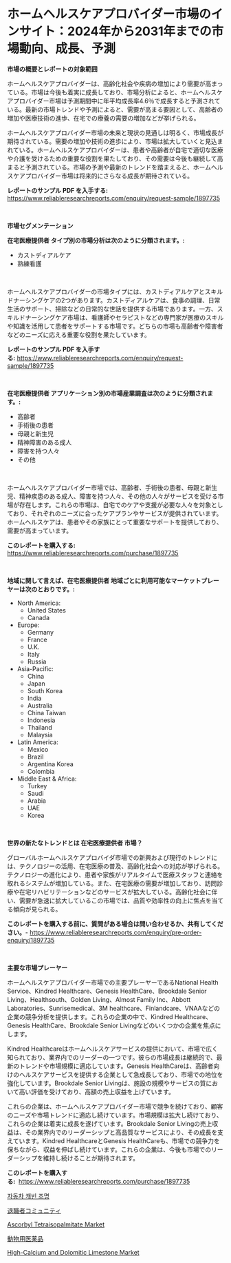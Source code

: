 <p><h1>ホームヘルスケアプロバイダー市場のインサイト：2024年から2031年までの市場動向、成長、予測</h1></p><p><strong>市場の概要とレポートの対象範囲</strong></p>
<p><p>ホームヘルスケアプロバイダーは、高齢化社会や疾病の増加により需要が高まっている。市場は今後も着実に成長しており、市場分析によると、ホームヘルスケアプロバイダー市場は予測期間中に年平均成長率4.6％で成長すると予測されている。最新の市場トレンドや予測によると、需要が高まる要因として、高齢者の増加や医療技術の進歩、在宅での療養の需要の増加などが挙げられる。</p><p>ホームヘルスケアプロバイダー市場の未来と現状の見通しは明るく、市場成長が期待されている。需要の増加や技術の進歩により、市場は拡大していくと見込まれている。ホームヘルスケアプロバイダーは、患者や高齢者が自宅で適切な医療や介護を受けるための重要な役割を果たしており、その需要は今後も継続して高まると予測されている。市場の予測や最新のトレンドを踏まえると、ホームヘルスケアプロバイダー市場は将来的にさらなる成長が期待されている。</p></p>
<p><strong>レポートのサンプル PDF を入手する:</strong> <a href="https://www.reliableresearchreports.com/enquiry/request-sample/1897735">https://www.reliableresearchreports.com/enquiry/request-sample/1897735</a></p>
<p>&nbsp;</p>
<p><strong>市場セグメンテーション</strong></p>
<p><strong>在宅医療提供者 タイプ別の市場分析は次のように分類されます。:</strong></p>
<p><ul><li>カストディアルケア</li><li>熟練看護</li></ul></p>
<p>&nbsp;</p>
<p><p>ホームヘルスケアプロバイダーの市場タイプには、カストディアルケアとスキルドナーシングケアの2つがあります。カストディアルケアは、食事の調理、日常生活のサポート、掃除などの日常的な世話を提供する市場であります。一方、スキルドナーシングケア市場は、看護師やセラピストなどの専門家が医療のスキルや知識を活用して患者をサポートする市場です。どちらの市場も高齢者や障害者などのニーズに応える重要な役割を果たしています。</p></p>
<p><strong>レポートのサンプル PDF を入手する:</strong>&nbsp;<a href="https://www.reliableresearchreports.com/enquiry/request-sample/1897735">https://www.reliableresearchreports.com/enquiry/request-sample/1897735</a></p>
<p>&nbsp;</p>
<p><strong> 在宅医療提供者 アプリケーション別の市場産業調査は次のように分類されます。:</strong></p>
<p><ul><li>高齢者</li><li>手術後の患者</li><li>母親と新生児</li><li>精神障害のある成人</li><li>障害を持つ人々</li><li>その他</li></ul></p>
<p>&nbsp;</p>
<p><p>ホームヘルスケアプロバイダー市場では、高齢者、手術後の患者、母親と新生児、精神疾患のある成人、障害を持つ人々、その他の人々がサービスを受ける市場が存在します。これらの市場は、自宅でのケアや支援が必要な人々を対象としており、それぞれのニーズに合ったケアプランやサービスが提供されています。ホームヘルスケアは、患者やその家族にとって重要なサポートを提供しており、需要が高まっています。</p></p>
<p><strong>このレポートを購入する:</strong>&nbsp; <a href="https://www.reliableresearchreports.com/purchase/1897735">https://www.reliableresearchreports.com/purchase/1897735</a></p>
<p>&nbsp;</p>
<p><strong>地域に関して言えば、在宅医療提供者 地域ごとに利用可能なマーケットプレーヤーは次のとおりです。:</strong></p>
<p><ul>
    <li>
        North America:
        <ul>
            <li>United States</li>
            <li>Canada</li>
        </ul>
    </li>
    <li>
        Europe:
        <ul>
            <li>Germany</li>
            <li>France</li>
            <li>U.K.</li>
            <li>Italy</li>
            <li>Russia</li>
        </ul>
    </li>
    <li>
        Asia-Pacific:
        <ul>
            <li>China</li>
            <li>Japan</li>
            <li>South Korea</li>
            <li>India</li>
            <li>Australia</li>
            <li>China Taiwan</li>
            <li>Indonesia</li>
            <li>Thailand</li>
            <li>Malaysia</li>
        </ul>
    </li>
    <li>
        Latin America:
        <ul>
            <li>Mexico</li>
            <li>Brazil</li>
            <li>Argentina Korea</li>
            <li>Colombia</li>
        </ul>
    </li>
    <li>
        Middle East & Africa:
        <ul>
            <li>Turkey</li>
            <li>Saudi</li>
            <li>Arabia</li>
            <li>UAE</li>
            <li>Korea</li>
        </ul>
    </li>
    </ul></p>
<p>&nbsp;</p>
<p><strong>世界の新たなトレンドとは 在宅医療提供者 市場？</strong></p>
<p><p>グローバルホームヘルスケアプロバイダ市場での新興および現行のトレンドには、テクノロジーの活用、在宅医療の普及、高齢化社会への対応が挙げられる。テクノロジーの進化により、患者や家族がリアルタイムで医療スタッフと連絡を取れるシステムが増加している。また、在宅医療の需要が増加しており、訪問診療や在宅リハビリテーションなどのサービスが拡大している。高齢化社会に伴い、需要が急速に拡大しているこの市場では、品質や効率性の向上に焦点を当てる傾向が見られる。</p></p>
<p><strong>このレポートを購入する前に、質問がある場合は問い合わせるか、共有してください。</strong>- <a href="https://www.reliableresearchreports.com/enquiry/pre-order-enquiry/1897735">https://www.reliableresearchreports.com/enquiry/pre-order-enquiry/1897735</a></p>
<p>&nbsp;</p>
<p><strong>主要な市場プレーヤー</strong></p>
<p><p>ホームヘルスケアプロバイダー市場での主要プレーヤーであるNational Health Service、Kindred Healthcare、Genesis HealthCare、Brookdale Senior Living、Healthsouth、Golden Living、Almost Family Inc、Abbott Laboratories、Sunrisemedical、3M healthcare、Finlandcare、VNAAなどの企業の競争分析を提供します。これらの企業の中で、Kindred Healthcare、Genesis HealthCare、Brookdale Senior Livingなどのいくつかの企業を焦点にします。</p><p>Kindred Healthcareはホームヘルスケアサービスの提供において、市場で広く知られており、業界内でのリーダーの一つです。彼らの市場成長は継続的で、最新のトレンドや市場規模に適応しています。Genesis HealthCareは、高齢者向けのヘルスケアサービスを提供する企業として急成長しており、市場での地位を強化しています。Brookdale Senior Livingは、施設の規模やサービスの質において高い評価を受けており、高額の売上収益を上げています。</p><p>これらの企業は、ホームヘルスケアプロバイダー市場で競争を続けており、顧客のニーズや市場トレンドに適応し続けています。市場規模は拡大し続けており、これらの企業は着実に成長を遂げています。Brookdale Senior Livingの売上収益は、その業界内でのリーダーシップと高品質なサービスにより、その成長を支えています。Kindred HealthcareとGenesis HealthCareも、市場での競争力を保ちながら、収益を伸ばし続けています。これらの企業は、今後も市場でのリーダーシップを維持し続けることが期待されます。</p></p>
<p><strong>このレポートを購入する:</strong>&nbsp;&nbsp;<a href="https://www.reliableresearchreports.com/purchase/1897735">https://www.reliableresearchreports.com/purchase/1897735</a></p>
<p><p><a href="https://github.com/vsr06p4p49/Market-Research-Report-List-1/blob/main/5088773193115.md">자동차 캐빈 조명</a></p><p><a href="https://github.com/cbigkbh02719/Market-Research-Report-List-1/blob/main/7205106193331.md">退職者コミュニティ</a></p><p><a href="https://github.com/angelajermaine/Market-Research-Report-List-2/blob/main/ascorbyl-tetraisopalmitate-market.md">Ascorbyl Tetraisopalmitate Market</a></p><p><a href="https://github.com/mreklxf44233/Market-Research-Report-List-1/blob/main/4269338193330.md">動物用医薬品</a></p><p><a href="https://issuu.com/reportprime-2/docs/high-calcium-and-dolomitic-limestone-market-size-2">High-Calcium and Dolomitic Limestone Market</a></p></p>